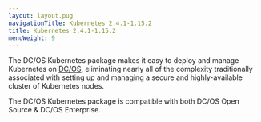 ```yaml
---
layout: layout.pug
navigationTitle: Kubernetes 2.4.1-1.15.2
title: Kubernetes 2.4.1-1.15.2
menuWeight: 9
---
```


The DC/OS Kubernetes package makes it easy to deploy and manage Kubernetes on [DC/OS](https://mesosphere.com/product/), eliminating nearly all of the complexity traditionally associated with setting up and managing a secure and highly-available cluster of Kubernetes nodes.

The DC/OS Kubernetes package is compatible with both DC/OS Open Source & DC/OS Enterprise.
